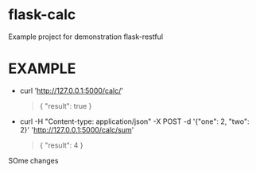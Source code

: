 # flask-calc
Example project for demonstration flask-restful 


# EXAMPLE

* curl 'http://127.0.0.1:5000/calc/'
    > {
    >     "result": true
    > }


* curl -H "Content-type: application/json" -X POST -d '{"one": 2, "two": 2}' 'http://127.0.0.1:5000/calc/sum'
    > {
    >     "result": 4
    > }

SOme changes
